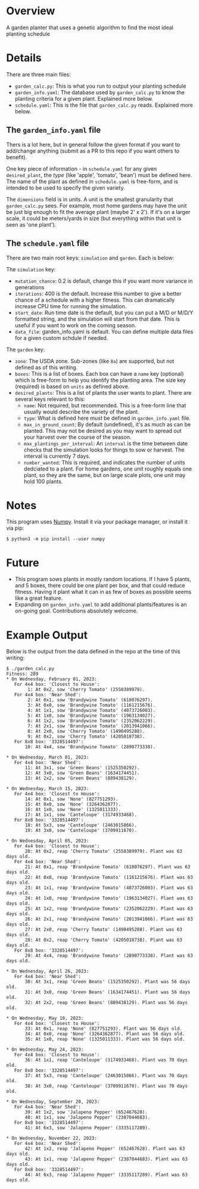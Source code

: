 # Overview
A garden planter that uses a genetic algorithm to find the most ideal planting schedule

# Details
There are three main files:

* `garden_calc.py`: This is what you run to output your planting schedule
* `garden_info.yaml`: The database used by `garden_calc.py` to know the planting criteria for a given plant. Explained more below.
* `schedule.yaml`: This is the file that `garden_calc.py` reads. Explained more below.

## The `garden_info.yaml` file
Thers is a lot here, but in general follow the given format if you want to add/change anything (submit as a PR to this repo if you want others to benefit).

One key piece of information - in `schedule.yaml` for any given `desired_plant`, the _type_ (like 'apple', 'tomato', 'bean') must be defined here. The name of the plant as defined in `schedule.yaml` is free-form, and is intended to be used to specify the given variety.

The `dimensions` field is in units. A unit is the smallest granularity that `garden_calc.py` sees. For example, most home gardens may have the unit be just big enough to fit the average plant (maybe 2' x 2'). If it's on a larger scale, it could be meters/yards in size (but everything within that unit is seen as 'one plant').

## The `schedule.yaml` file

There are two main root keys: `simulation` and `garden`. Each is below:

The `simulation` key:
  * `mutation_chance`: 0.2 is default, change this if you want more variance in generations
  * `iterations`: 400 is the default. Increase this number to give a better chance of a schedule with a higher fitness. This can dramatically increase CPU time for running the simulation.
  * `start_date`: Run time date is the default, but you can put a M/D or M/D/Y formatted string, and the simulation will start from that date. This is useful if you want to work on the coming season.
  * `data_file`: garden_info.yaml is default. You can define multiple data files for a given custom schdule if needed.

The `garden` key:
  * `zone`: The USDA zone. Sub-zones (like `8a`) are supported, but not defined as of this writing.
  * `boxes`: This is a list of boxes. Each box can have a `name` key (optional) which is free-form to help you identify the planting area. The size key (required) is based on `units` as defined above.
  * `desired_plants`: This is a list of plants the user wants to plant. There are several keys relevant to this:
    * `name`: Not required, but recommended. This is a free-form line that usually would describe the variety of the plant.
    * `type`: What is defined here _must_ be defined in `garden_info.yaml` file.
    * `max_in_ground_count`: By default (undefined), it's as much as can be planted. This may not be desired as you may want to spread out your harvest over the course of the season.
    * `max_plantings_per_interval`: An `interval` is the time between date checks that the simulation looks for things to sow or harvest. The interval is currently 7 days.
    * `number_wanted`: This is required, and indicates the number of units dedciated to a plant. For home gardens, one unit roughly equals one plant, so they are the same, but on large scale plots, one unit may hold 100 plants.


# Notes
This program uses [Numpy](https://numpy.org/). Install it via your package manager, or install it via pip:

```shell
$ python3 -m pip install --user numpy
```
# Future

* This program sows plants in mostly random locations.  If I have 5 plants, and 5 boxes, there could be one plant per box, and that could reduce fitness. Having it plant what it can in as few of boxes as possible seems like a great feature.
* Expanding on `garden_info.yaml` to add additional plants/features is an on-going goal. Contributions absolutely welcome.

# Example Output

Below is the output from the data defined in the repo at the time of this writing:
```shell
$ ./garden_calc.py
Fitness: 289
* On Wednesday, February 01, 2023:
   For 4x4 box: 'Closest to House':
        1: At 0x2, sow 'Cherry Tomato' (2550389979).
   For 4x4 box: 'Near Shed':
        2: At 0x1, sow 'Brandywine Tomato' (618076297).
        3: At 0x0, sow 'Brandywine Tomato' (1161215676).
        4: At 1x1, sow 'Brandywine Tomato' (4073726003).
        5: At 1x0, sow 'Brandywine Tomato' (1963134027).
        6: At 1x2, sow 'Brandywine Tomato' (2352062229).
        7: At 2x1, sow 'Brandywine Tomato' (2013941066).
        8: At 2x0, sow 'Cherry Tomato' (1490495288).
        9: At 0x2, sow 'Cherry Tomato' (4205018738).
   For 8x8 box: '3328514497':
       10: At 4x4, sow 'Brandywine Tomato' (2890773338).

* On Wednesday, March 01, 2023:
   For 4x4 box: 'Near Shed':
       11: At 3x1, sow 'Green Beans' (1525350292).
       12: At 3x0, sow 'Green Beans' (1634174451).
       13: At 2x2, sow 'Green Beans' (889438129).

* On Wednesday, March 15, 2023:
   For 4x4 box: 'Closest to House':
       14: At 0x1, sow 'None' (827751293).
       15: At 0x0, sow 'None' (3264362877).
       16: At 1x0, sow 'None' (1325011333).
       17: At 1x1, sow 'Canteloupe' (3174933468).
   For 8x8 box: '3328514497':
       18: At 5x3, sow 'Canteloupe' (2463015866).
       19: At 3x0, sow 'Canteloupe' (3709911670).

* On Wednesday, April 05, 2023:
   For 4x4 box: 'Closest to House':
       20: At 0x2, reap 'Cherry Tomato' (2550389979). Plant was 63 days old.
   For 4x4 box: 'Near Shed':
       21: At 0x1, reap 'Brandywine Tomato' (618076297). Plant was 63 days old.
       22: At 0x0, reap 'Brandywine Tomato' (1161215676). Plant was 63 days old.
       23: At 1x1, reap 'Brandywine Tomato' (4073726003). Plant was 63 days old.
       24: At 1x0, reap 'Brandywine Tomato' (1963134027). Plant was 63 days old.
       25: At 1x2, reap 'Brandywine Tomato' (2352062229). Plant was 63 days old.
       26: At 2x1, reap 'Brandywine Tomato' (2013941066). Plant was 63 days old.
       27: At 2x0, reap 'Cherry Tomato' (1490495288). Plant was 63 days old.
       28: At 0x2, reap 'Cherry Tomato' (4205018738). Plant was 63 days old.
   For 8x8 box: '3328514497':
       29: At 4x4, reap 'Brandywine Tomato' (2890773338). Plant was 63 days old.

* On Wednesday, April 26, 2023:
   For 4x4 box: 'Near Shed':
       30: At 3x1, reap 'Green Beans' (1525350292). Plant was 56 days old.
       31: At 3x0, reap 'Green Beans' (1634174451). Plant was 56 days old.
       32: At 2x2, reap 'Green Beans' (889438129). Plant was 56 days old.

* On Wednesday, May 10, 2023:
   For 4x4 box: 'Closest to House':
       33: At 0x1, reap 'None' (827751293). Plant was 56 days old.
       34: At 0x0, reap 'None' (3264362877). Plant was 56 days old.
       35: At 1x0, reap 'None' (1325011333). Plant was 56 days old.

* On Wednesday, May 24, 2023:
   For 4x4 box: 'Closest to House':
       36: At 1x1, reap 'Canteloupe' (3174933468). Plant was 70 days old.
   For 8x8 box: '3328514497':
       37: At 5x3, reap 'Canteloupe' (2463015866). Plant was 70 days old.
       38: At 3x0, reap 'Canteloupe' (3709911670). Plant was 70 days old.

* On Wednesday, September 20, 2023:
   For 4x4 box: 'Near Shed':
       39: At 1x2, sow 'Jalapeno Pepper' (652467628).
       40: At 1x1, sow 'Jalapeno Pepper' (2387044683).
   For 8x8 box: '3328514497':
       41: At 6x3, sow 'Jalapeno Pepper' (3335117289).

* On Wednesday, November 22, 2023:
   For 4x4 box: 'Near Shed':
       42: At 1x2, reap 'Jalapeno Pepper' (652467628). Plant was 63 days old.
       43: At 1x1, reap 'Jalapeno Pepper' (2387044683). Plant was 63 days old.
   For 8x8 box: '3328514497':
       44: At 6x3, reap 'Jalapeno Pepper' (3335117289). Plant was 63 days old.
```
